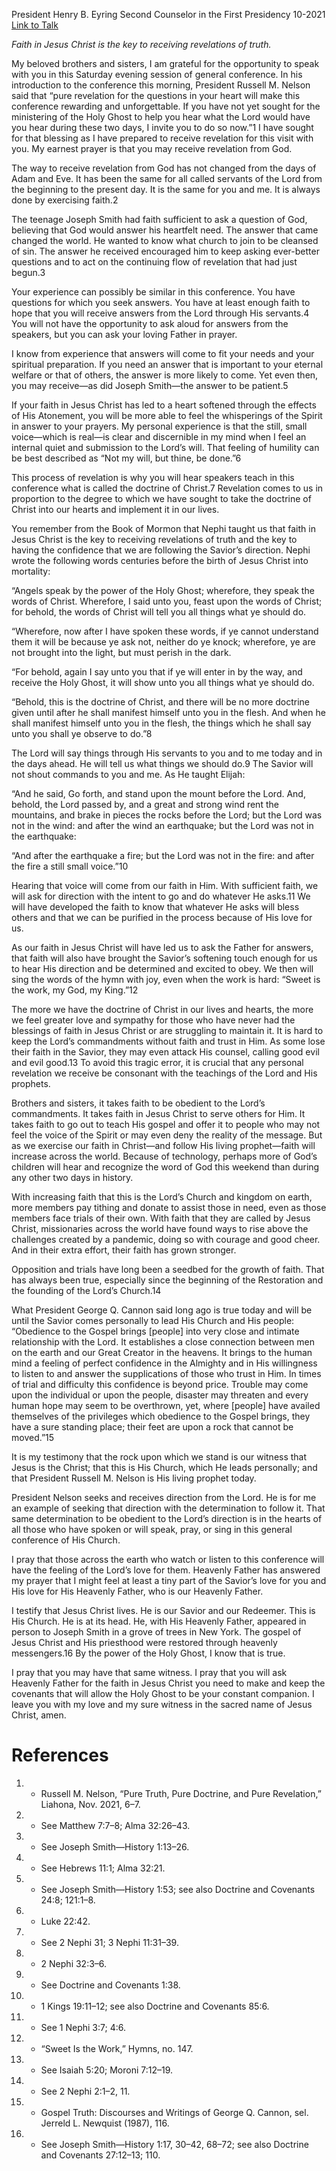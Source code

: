 President Henry B. Eyring
Second Counselor in the First Presidency
10-2021
[Link to Talk](https://www.churchofjesuschrist.org/study/general-conference/2021/10/38eyring?lang=eng)

_Faith in Jesus Christ is the key to receiving revelations of truth._

My beloved brothers and sisters, I am grateful for the opportunity to speak with you in this Saturday evening session of general conference. In his introduction to the conference this morning, President Russell M. Nelson said that “pure revelation for the questions in your heart will make this conference rewarding and unforgettable. If you have not yet sought for the ministering of the Holy Ghost to help you hear what the Lord would have you hear during these two days, I invite you to do so now.”1 I have sought for that blessing as I have prepared to receive revelation for this visit with you. My earnest prayer is that you may receive revelation from God.

The way to receive revelation from God has not changed from the days of Adam and Eve. It has been the same for all called servants of the Lord from the beginning to the present day. It is the same for you and me. It is always done by exercising faith.2

The teenage Joseph Smith had faith sufficient to ask a question of God, believing that God would answer his heartfelt need. The answer that came changed the world. He wanted to know what church to join to be cleansed of sin. The answer he received encouraged him to keep asking ever-better questions and to act on the continuing flow of revelation that had just begun.3

Your experience can possibly be similar in this conference. You have questions for which you seek answers. You have at least enough faith to hope that you will receive answers from the Lord through His servants.4 You will not have the opportunity to ask aloud for answers from the speakers, but you can ask your loving Father in prayer.

I know from experience that answers will come to fit your needs and your spiritual preparation. If you need an answer that is important to your eternal welfare or that of others, the answer is more likely to come. Yet even then, you may receive—as did Joseph Smith—the answer to be patient.5

If your faith in Jesus Christ has led to a heart softened through the effects of His Atonement, you will be more able to feel the whisperings of the Spirit in answer to your prayers. My personal experience is that the still, small voice—which is real—is clear and discernible in my mind when I feel an internal quiet and submission to the Lord’s will. That feeling of humility can be best described as “Not my will, but thine, be done.”6

This process of revelation is why you will hear speakers teach in this conference what is called the doctrine of Christ.7 Revelation comes to us in proportion to the degree to which we have sought to take the doctrine of Christ into our hearts and implement it in our lives.

You remember from the Book of Mormon that Nephi taught us that faith in Jesus Christ is the key to receiving revelations of truth and the key to having the confidence that we are following the Savior’s direction. Nephi wrote the following words centuries before the birth of Jesus Christ into mortality:

“Angels speak by the power of the Holy Ghost; wherefore, they speak the words of Christ. Wherefore, I said unto you, feast upon the words of Christ; for behold, the words of Christ will tell you all things what ye should do.



“Wherefore, now after I have spoken these words, if ye cannot understand them it will be because ye ask not, neither do ye knock; wherefore, ye are not brought into the light, but must perish in the dark.

“For behold, again I say unto you that if ye will enter in by the way, and receive the Holy Ghost, it will show unto you all things what ye should do.

“Behold, this is the doctrine of Christ, and there will be no more doctrine given until after he shall manifest himself unto you in the flesh. And when he shall manifest himself unto you in the flesh, the things which he shall say unto you shall ye observe to do.”8

The Lord will say things through His servants to you and to me today and in the days ahead. He will tell us what things we should do.9 The Savior will not shout commands to you and me. As He taught Elijah:

“And he said, Go forth, and stand upon the mount before the Lord. And, behold, the Lord passed by, and a great and strong wind rent the mountains, and brake in pieces the rocks before the Lord; but the Lord was not in the wind: and after the wind an earthquake; but the Lord was not in the earthquake:

“And after the earthquake a fire; but the Lord was not in the fire: and after the fire a still small voice.”10

Hearing that voice will come from our faith in Him. With sufficient faith, we will ask for direction with the intent to go and do whatever He asks.11 We will have developed the faith to know that whatever He asks will bless others and that we can be purified in the process because of His love for us.

As our faith in Jesus Christ will have led us to ask the Father for answers, that faith will also have brought the Savior’s softening touch enough for us to hear His direction and be determined and excited to obey. We then will sing the words of the hymn with joy, even when the work is hard: “Sweet is the work, my God, my King.”12

The more we have the doctrine of Christ in our lives and hearts, the more we feel greater love and sympathy for those who have never had the blessings of faith in Jesus Christ or are struggling to maintain it. It is hard to keep the Lord’s commandments without faith and trust in Him. As some lose their faith in the Savior, they may even attack His counsel, calling good evil and evil good.13 To avoid this tragic error, it is crucial that any personal revelation we receive be consonant with the teachings of the Lord and His prophets.

Brothers and sisters, it takes faith to be obedient to the Lord’s commandments. It takes faith in Jesus Christ to serve others for Him. It takes faith to go out to teach His gospel and offer it to people who may not feel the voice of the Spirit or may even deny the reality of the message. But as we exercise our faith in Christ—and follow His living prophet—faith will increase across the world. Because of technology, perhaps more of God’s children will hear and recognize the word of God this weekend than during any other two days in history.

With increasing faith that this is the Lord’s Church and kingdom on earth, more members pay tithing and donate to assist those in need, even as those members face trials of their own. With faith that they are called by Jesus Christ, missionaries across the world have found ways to rise above the challenges created by a pandemic, doing so with courage and good cheer. And in their extra effort, their faith has grown stronger.

Opposition and trials have long been a seedbed for the growth of faith. That has always been true, especially since the beginning of the Restoration and the founding of the Lord’s Church.14

What President George Q. Cannon said long ago is true today and will be until the Savior comes personally to lead His Church and His people: “Obedience to the Gospel brings [people] into very close and intimate relationship with the Lord. It establishes a close connection between men on the earth and our Great Creator in the heavens. It brings to the human mind a feeling of perfect confidence in the Almighty and in His willingness to listen to and answer the supplications of those who trust in Him. In times of trial and difficulty this confidence is beyond price. Trouble may come upon the individual or upon the people, disaster may threaten and every human hope may seem to be overthrown, yet, where [people] have availed themselves of the privileges which obedience to the Gospel brings, they have a sure standing place; their feet are upon a rock that cannot be moved.”15

It is my testimony that the rock upon which we stand is our witness that Jesus is the Christ; that this is His Church, which He leads personally; and that President Russell M. Nelson is His living prophet today.

President Nelson seeks and receives direction from the Lord. He is for me an example of seeking that direction with the determination to follow it. That same determination to be obedient to the Lord’s direction is in the hearts of all those who have spoken or will speak, pray, or sing in this general conference of His Church.

I pray that those across the earth who watch or listen to this conference will have the feeling of the Lord’s love for them. Heavenly Father has answered my prayer that I might feel at least a tiny part of the Savior’s love for you and His love for His Heavenly Father, who is our Heavenly Father.

I testify that Jesus Christ lives. He is our Savior and our Redeemer. This is His Church. He is at its head. He, with His Heavenly Father, appeared in person to Joseph Smith in a grove of trees in New York. The gospel of Jesus Christ and His priesthood were restored through heavenly messengers.16 By the power of the Holy Ghost, I know that is true.

I pray that you may have that same witness. I pray that you will ask Heavenly Father for the faith in Jesus Christ you need to make and keep the covenants that will allow the Holy Ghost to be your constant companion. I leave you with my love and my sure witness in the sacred name of Jesus Christ, amen.

# References
1. - Russell M. Nelson, “Pure Truth, Pure Doctrine, and Pure Revelation,” Liahona, Nov. 2021, 6–7.
2. - See Matthew 7:7–8; Alma 32:26–43.
3. - See Joseph Smith—History 1:13–26.
4. - See Hebrews 11:1; Alma 32:21.
5. - See Joseph Smith—History 1:53; see also Doctrine and Covenants 24:8; 121:1–8.
6. - Luke 22:42.
7. - See 2 Nephi 31; 3 Nephi 11:31–39.
8. - 2 Nephi 32:3–6.
9. - See Doctrine and Covenants 1:38.
10. - 1 Kings 19:11–12; see also Doctrine and Covenants 85:6.
11. - See 1 Nephi 3:7; 4:6.
12. - “Sweet Is the Work,” Hymns, no. 147.
13. - See Isaiah 5:20; Moroni 7:12–19.
14. - See 2 Nephi 2:1–2, 11.
15. - Gospel Truth: Discourses and Writings of George Q. Cannon, sel. Jerreld L. Newquist (1987), 116.
16. - See Joseph Smith—History 1:17, 30–42, 68–72; see also Doctrine and Covenants 27:12–13; 110.